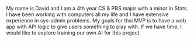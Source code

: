 My name is David and I am a 4th year CS & PBS major with a minor in Stats. I have been working with computers all my life and I have extensive experience in sys-admin problems. My goals for thsi MVP is to have a web app with API logic to give users something to play with. If we have time, I would like to explore training our own AI for this project.
